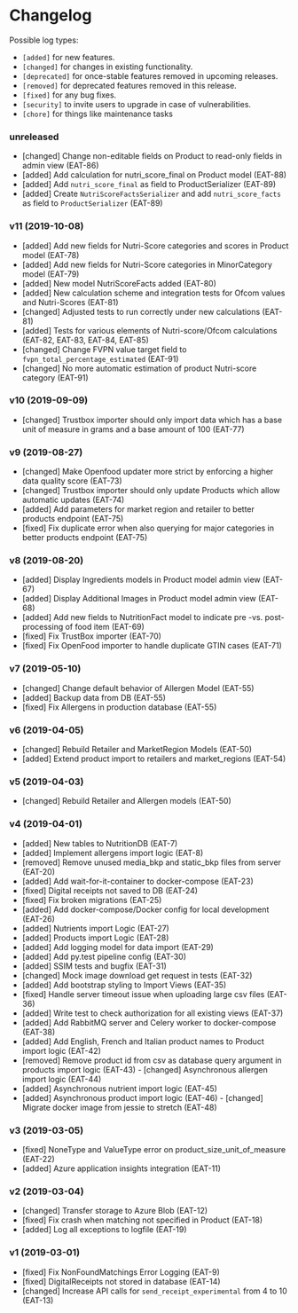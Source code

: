 # Changelog

Possible log types:

- `[added]` for new features.
- `[changed]` for changes in existing functionality.
- `[deprecated]` for once-stable features removed in upcoming releases.
- `[removed]` for deprecated features removed in this release.
- `[fixed]` for any bug fixes.
- `[security]` to invite users to upgrade in case of vulnerabilities.
- `[chore]` for things like maintenance tasks

### unreleased
- [changed] Change non-editable fields on Product to read-only fields in admin view (EAT-86)
- [added] Add calculation for nutri_score_final on Product model (EAT-88)
- [added] Add `nutri_score_final` as field to ProductSerializer (EAT-89)
- [added] Create `NutriScoreFactsSerializer` and add `nutri_score_facts` as field to `ProductSerializer` (EAT-89)

### v11 (2019-10-08)

- [added] Add new fields for Nutri-Score categories and scores in Product model (EAT-78)
- [added] Add new fields for Nutri-Score categories in MinorCategory model (EAT-79)
- [added] New model NutriScoreFacts added (EAT-80)
- [added] New calculation scheme and integration tests for Ofcom values and Nutri-Scores (EAT-81)
- [changed] Adjusted tests to run correctly under new calculations (EAT-81)
- [added] Tests for various elements of Nutri-score/Ofcom calculations (EAT-82, EAT-83, EAT-84, EAT-85)
- [changed] Change FVPN value target field to `fvpn_total_percentage_estimated` (EAT-91)
- [changed] No more automatic estimation of product Nutri-score category (EAT-91)

### v10 (2019-09-09)

- [changed] Trustbox importer should only import data which has a base unit of measure in grams and a base amount of 100 (EAT-77)

### v9 (2019-08-27)

- [changed] Make Openfood updater more strict by enforcing a higher data quality score (EAT-73)
- [changed] Trustbox importer should only update Products which allow automatic updates (EAT-74)
- [added] Add parameters for market region and retailer to better products endpoint (EAT-75)
- [fixed] Fix duplicate error when also querying for major categories in better products endpoint (EAT-75)

### v8 (2019-08-20)

- [added] Display Ingredients models in Product model admin view (EAT-67)
- [added] Display Additional Images in Product model admin view (EAT-68)
- [added] Add new fields to NutritionFact model to indicate pre -vs. post-processing of food item (EAT-69)
- [fixed] Fix TrustBox importer (EAT-70)
- [fixed] Fix OpenFood importer to handle duplicate GTIN cases (EAT-71)

### v7 (2019-05-10)

- [changed] Change default behavior of Allergen Model (EAT-55)
- [added] Backup data from DB (EAT-55)
- [fixed] Fix Allergens in production database (EAT-55)

### v6 (2019-04-05)

- [changed] Rebuild Retailer and MarketRegion Models (EAT-50)
- [added] Extend product import to retailers and market_regions (EAT-54)

### v5 (2019-04-03)

- [changed] Rebuild Retailer and Allergen models (EAT-50)

### v4 (2019-04-01)

- [added] New tables to NutritionDB (EAT-7)
- [added] Implement allergens import logic (EAT-8)
- [removed] Remove unused media_bkp and static_bkp files from server (EAT-20)
- [added] Add wait-for-it-container to docker-compose (EAT-23)
- [fixed] Digital receipts not saved to DB (EAT-24)
- [fixed] Fix broken migrations (EAT-25)
- [added] Add docker-compose/Docker config for local development (EAT-26)
- [added] Nutrients import Logic (EAT-27)
- [added] Products import Logic (EAT-28)
- [added] Add logging model for data import (EAT-29)
- [added] Add py.test pipeline config (EAT-30)
- [added] SSIM tests and bugfix (EAT-31)
- [changed] Mock image download get request in tests (EAT-32)
- [added] Add bootstrap styling to Import Views (EAT-35)
- [fixed] Handle server timeout issue when uploading large csv files (EAT-36)
- [added] Write test to check authorization for all existing views (EAT-37)
- [added] Add RabbitMQ server and Celery worker to docker-compose (EAT-38)
- [added] Add English, French and Italian product names to Product import logic (EAT-42)
- [removed] Remove product id from csv as database query argument in products import logic (EAT-43)
- [changed] Asynchronous allergen import logic (EAT-44)
- [added] Asynchronous nutrient import logic (EAT-45)
- [added] Asynchronous product import logic (EAT-46)
- [changed] Migrate docker image from jessie to stretch (EAT-48)

### v3 (2019-03-05)

- [fixed] NoneType and ValueType error on product_size_unit_of_measure (EAT-22)
- [added] Azure application insights integration (EAT-11)

### v2 (2019-03-04)

- [changed] Transfer storage to Azure Blob (EAT-12)
- [fixed] Fix crash when matching not specified in Product (EAT-18)
- [added] Log all exceptions to logfile (EAT-19)

### v1 (2019-03-01)

- [fixed] Fix NonFoundMatchings Error Logging (EAT-9)
- [fixed] DigitalReceipts not stored in database (EAT-14)
- [changed] Increase API calls for `send_receipt_experimental` from 4 to 10 (EAT-13)

